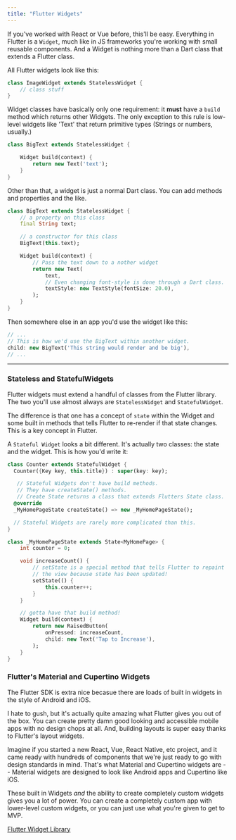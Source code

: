 ```yaml
---
title: "Flutter Widgets"
---
```


If you've worked with React or Vue before, this'll be easy. Everything in
Flutter is a `Widget`, much like in JS frameworks you're working with small
reusable components. And a Widget is nothing more than a Dart class that extends a Flutter class.

All Flutter widgets look like this:

```dart
class ImageWidget extends StatelessWidget {
	// class stuff
}
```

Widget classes have basically only one requirement: it **must** have a `build` method which returns other Widgets. The only exception to this rule is low-level widgets like 'Text' that return primitive types (Strings or numbers, usually.)

```dart
class BigText extends StatelessWidget {

	Widget build(context) {
		return new Text('text');
	}
}
```

Other than that, a widget is just a normal Dart class. You can add methods and properties and the like.

```dart
class BigText extends StatelessWidget {
	// a property on this class
	final String text;

	// a constructor for this class
	BigText(this.text);

	Widget build(context) {
		// Pass the text down to a nother widget
		return new Text(
			text,
			// Even changing font-style is done through a Dart class.
			textStyle: new TextStyle(fontSize: 20.0),
		);
	}
}
```

Then somewhere else in an app you'd use the widget like this:

```dart
// ...
// This is how we'd use the BigText within another widget.
child: new BigText('This string would render and be big'),
// ...
```

---

### Stateless and StatefulWidgets

Flutter widgets must extend a handful of classes from the Flutter library. The two you'll use almost always are `StatelessWidget` and `StatefulWidget`.

The difference is that one has a concept of `state` within the Widget and some built in methods that tells Flutter to re-render if that state changes. This is a key concept in Flutter.

A `Stateful Widget` looks a bit different. It's actually two classes: the state
and the widget. This is how you'd write it:

```dart
class Counter extends StatefulWidget {
  Counter({Key key, this.title}) : super(key: key);

   // Stateful Widgets don't have build methods.
   // They have createState() methods.
   // Create State returns a class that extends Flutters State class.
  @override
  _MyHomePageState createState() => new _MyHomePageState();

  // Stateful Widgets are rarely more complicated than this.
}

class _MyHomePageState extends State<MyHomePage> {
	int counter = 0;

	void increaseCount() {
		// setState is a special method that tells Flutter to repaint
		// the view because state has been updated!
 		setState(() {
 			this.counter++;
 		}
 	}

	// gotta have that build method!
	Widget build(context) {
		return new RaisedButton(
			onPressed: increaseCount,
			child: new Text('Tap to Increase'),
		);
	}
}
```

### Flutter's Material and Cupertino Widgets

The Flutter SDK is extra nice becasue there are loads of built in widgets in the style of Android and iOS.

I hate to gush, but it's actually quite amazing what Flutter gives you out of the box. You can create pretty damn good looking and accessible mobile apps with no design chops at all. And, building layouts is super easy thanks to Flutter's layout widgets.

Imagine if you started a new React, Vue, React Native, etc project, and it came ready with hundreds of components that we're just ready to go with design standards in mind. That's what Material and Cupertino widgets are -- Material widgets are designed to look like Android apps and Cupertino like iOS.

These built in Widgets _and_ the ability to create completely custom widgets gives you a lot of power. You can create a completely custom app with lower-level custom widgets, or you can just use what you're given to get to MVP.

[Flutter Widget Library](https://flutter.io/widgets/)
